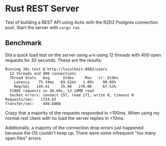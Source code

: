 # Rust REST Server

Test of building a REST API using Actix with the R2D2 Postgres connection pool. Start the server with `cargo run`.

## Benchmark

Did a quick load test on the server using `wrk` using 12 threads with 400 open requests for 30 seconds. These are the results:

```
Running 30s test @ http://localhost:8082/users
  12 threads and 400 connections
  Thread Stats   Avg      Stdev     Max   +/- Stdev
    Latency    75.34ms   69.52ms   1.09s    99.05%
    Req/Sec   149.41     35.94   270.00     67.53%
  51805 requests in 30.04s, 13.19MB read
  Socket errors: connect 157, read 171, write 0, timeout 0
Requests/sec:   1724.63
Transfer/sec:    449.68KB
```

Crazy that a majority of the requests responded in <100ms. When using my normal rest client with no load the server replies in <10ms.

Additionally, a majority of the connection drop errors just happened because the OS couldn't keep up. There were some infrequent "too many open files" errors.